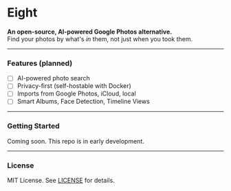 # Eight

**An open-source, AI-powered Google Photos alternative.**  
Find your photos by what's *in* them, not just when you took them.

---

### Features (planned)

- [ ] AI-powered photo search
- [ ] Privacy-first (self-hostable with Docker)
- [ ] Imports from Google Photos, iCloud, local
- [ ] Smart Albums, Face Detection, Timeline Views

---

### Getting Started

Coming soon. This repo is in early development.

---

### License

MIT License. See [LICENSE](LICENSE) for details.
